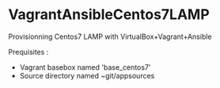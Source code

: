 # VagrantAnsibleCentos7LAMP
Provisionning Centos7 LAMP with VirtualBox+Vagrant+Ansible 

Prequisites :
 * Vagrant basebox named 'base_centos7'
 * Source directory named ~git/appsources
 
